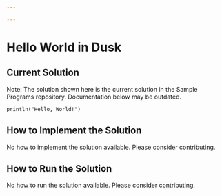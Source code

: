 ```yaml
---

---
```


# Hello World in Dusk

## Current Solution

Note: The solution shown here is the current solution in the Sample Programs repository. Documentation below may be outdated.

```Dusk
println("Hello, World!")

```

## How to Implement the Solution

No how to implement the solution available. Please consider contributing.

## How to Run the Solution

No how to run the solution available. Please consider contributing.